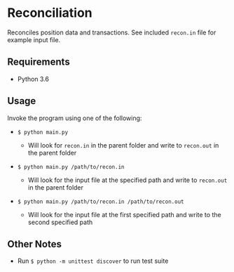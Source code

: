 # Reconciliation

Reconciles position data and transactions. See included `recon.in` file for example input file.

## Requirements

* Python 3.6

## Usage

Invoke the program using one of the following:

* `$ python main.py`
    - Will look for `recon.in` in the parent folder and write to `recon.out` in the parent folder

* `$ python main.py /path/to/recon.in`
    - Will look for the input file at the specified path and write to `recon.out` in the parent folder

* `$ python main.py /path/to/recon.in /path/to/recon.out`
    - Will look for the input file at the first specified path and write to the second specified path

## Other Notes

* Run `$ python -m unittest discover` to run test suite


